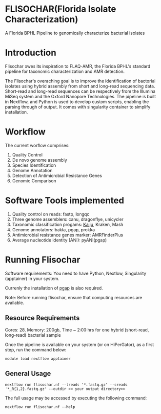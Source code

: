 # FLISOCHAR(Florida Isolate Characterization) 
A Florida BPHL Pipeline to genomically characterize bacterial isolates

# Introduction

Flisochar owes its inspiration to FLAQ-AMR, the Florida BPHL's standard pipeline for taxonomic characterization and AMR detection.

The Flisochar's overaching goal is to improve the identification of bactorial isolates using hybrid assembly from short and long-read sequencing data. Short-read and long-read sequences can be respectively from the Illumina MiSeq system and the Oxford Nanopore Technologies. 
The pipeline is built in Nextflow, and Python is used to develop custom scripts, enabling the parsing through of output. It comes with singularity container to simplify installation.

# Workflow

The current worflow comprises:
1) Quality Control
2) De novo genome assembly
3) Species Identification
4) Genome Annotation
5) Detection of Antimicrobial Resistance Genes
6) Genomic Comparison

# Software Tools implemented
1. Quality control on reads: fastp, longqc
2. Three genome assemblers: canu, dragonflye, unicycler
3. Taxonomic classification progams: [Kaiju](https://github.com/bioinformatics-centre/kaiju), Kraken, Mash
4. Genome annotators: bakta, pgap, prokka 
5. Antimicrobial resistance genes marker: AMRFinderPlus
6. Average nucleotide identity (ANI): pyANI(pgap)

# Running Flisochar
Software requirements: You need to have Python, Nextlow, Singularity (apptainer) in your system.

Currenly the installation of [pgap](https://github.com/ncbi/pgap/wiki/Quick-Start) is also required.

Note: Before running flisochar, ensure that computing resources are available.

## Resource Requirements

Cores: 28, Memory: 200gb, Time ~ 2:00 hrs for one hybrid (short-read, long-read) bacterial sample 
 
Once the pipeline is available on your system (or on HiPerGator), as a first step, run the command below:

```
module load nextflow apptainer
```

## General Usage

```
nextflow run flisochar.nf --lreads '*.fastq.gz' --sreads '*_R{1,2}.fastq.gz' --outdir << your output directory>>

```
The full usage may be accessed by executing the following command:

```
nextflow run flisochar.nf --help
```



